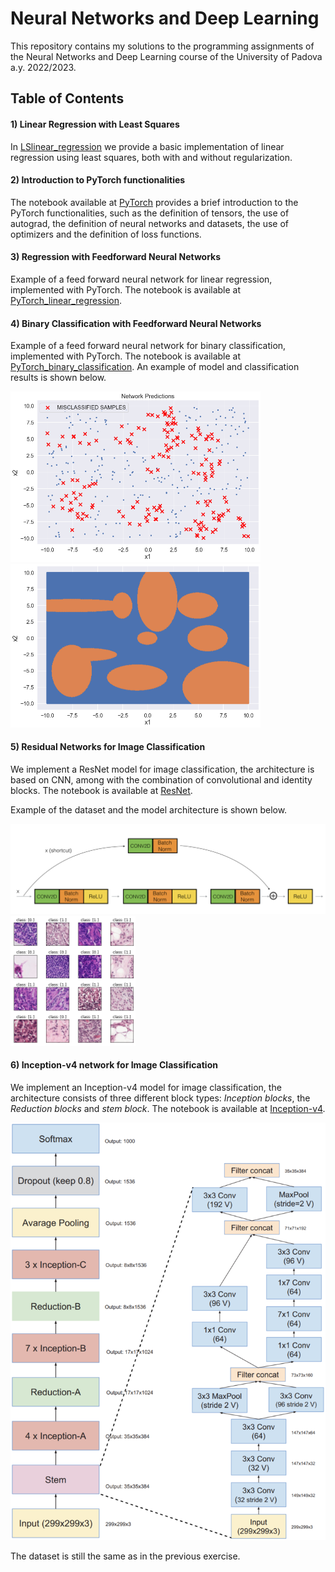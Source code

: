 # Neural Networks and Deep Learning

This repository contains my solutions to the programming assignments of the Neural Networks and Deep Learning course of the University of Padova a.y. 2022/2023.

## Table of Contents

#### 1) Linear Regression with Least Squares
In [LSlinear_regression](https://github.com/nicolezattarin/Neural-Networks-Deep-Learning/blob/main/src/LSlinear_regression.ipynb) we provide a basic implementation of linear regression using least squares, both with and without regularization. 

#### 2) Introduction to PyTorch functionalities
The notebook available at [PyTorch](https://github.com/nicolezattarin/Neural-Networks-Deep-Learning/blob/main/src/PyTorch_basics.ipynb) provides a brief introduction to the PyTorch functionalities, such as the definition of tensors, the use of autograd, the definition of neural networks and datasets, the use of optimizers and the definition of loss functions.

#### 3) Regression with Feedforward Neural Networks
Example of a feed forward neural network for linear regression, implemented with PyTorch. The notebook is available at [PyTorch_linear_regression](https://github.com/nicolezattarin/Neural-Networks-Deep-Learning/blob/main/src/FFNN_regression.ipynb).

#### 4) Binary Classification with Feedforward Neural Networks
Example of a feed forward neural network for binary classification, implemented with PyTorch. The notebook is available at [PyTorch_binary_classification](https://github.com/nicolezattarin/Neural-Networks-Deep-Learning/blob/main/src/FFNN_classification.ipynb).
An example of model and classification results is shown below.
<p float="center">
  <img src="imgs/classifier_ex.png" width="400" />
  <img src="imgs/model_class.png" width="400" />
</p>

#### 5) Residual Networks for Image Classification
We implement a ResNet model for image classification, the architecture is based on CNN, among with the combination of convolutional and identity blocks. The notebook is available at [ResNet](https://github.com/nicolezattarin/Neural-Networks-Deep-Learning/blob/main/src/ResNet.ipynb).

Example of the dataset and the model architecture is shown below.
<p float="align">
  <img src="imgs/convresnet.png" width="550" />
  <img src="imgs/resnet.png" width="200" />
</p>

#### 6) Inception-v4 network for Image Classification
We implement an Inception-v4 model for image classification,
the architecture consists of three different block types: *Inception blocks*, the *Reduction blocks* and *stem block*. The notebook is available at [Inception-v4](https://github.com/nicolezattarin/Neural-Networks-Deep-Learning/blob/main/src/inceptionv4.ipynb).


<p center="align">
 <img src="imgs/Inceptionv4.png" width="550" />
</p>
The dataset is still the same as in the previous exercise.

